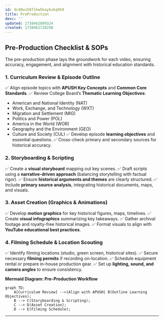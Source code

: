 ```yaml
---
id: dc40uv587ihw5kaykukq9k9
title: PreProduction
desc: ''
updated: 1738462809324
created: 1738462728298
---
```

## **Pre-Production Checklist & SOPs**

The pre-production phase lays the groundwork for each video, ensuring accuracy, engagement, and alignment with historical education standards.

### **1. Curriculum Review & Episode Outline**
✅ Align episode topics with **APUSH Key Concepts** and **Common Core Standards**.
✅ Review College Board’s **Thematic Learning Objectives**:
   - American and National Identity (NAT)
   - Work, Exchange, and Technology (WXT)
   - Migration and Settlement (MIG)
   - Politics and Power (POL)
   - America in the World (WOR)
   - Geography and the Environment (GEO)
   - Culture and Society (CUL)
✅ Develop episode **learning objectives** and essential questions.
✅ Cross-check primary and secondary sources for historical accuracy.

### **2. Storyboarding & Scripting**
✅ Create a **visual storyboard** mapping out key scenes.
✅ Draft scripts using a **narrative-driven approach** (balancing storytelling with factual rigor).
✅ Ensure **historical arguments and themes** are clearly structured.
✅ Include **primary source analysis**, integrating historical documents, maps, and visuals.

### **3. Asset Creation (Graphics & Animations)**
✅ Develop **motion graphics** for key historical figures, maps, timelines.
✅ Create **visual infographics** summarizing key takeaways.
✅ Gather archival footage and royalty-free historical images.
✅ Format visuals to align with **YouTube educational best practices**.

### **4. Filming Schedule & Location Scouting**
✅ Identify filming locations (studio, green screen, historical sites).
✅ Secure necessary **filming permits** if recording on-location.
✅ Schedule equipment rental or prepare in-house production gear.
✅ Set up **lighting, sound, and camera angles** to ensure consistency.

**Mermaid Diagram: Pre-Production Workflow**
```mermaid
graph TD;
    A[Curriculum Review] -->|Align with APUSH| B(Outline Learning Objectives);
    B --> C(Storyboarding & Scripting);
    C --> D(Asset Creation);
    D --> E(Filming Schedule);
```

---
